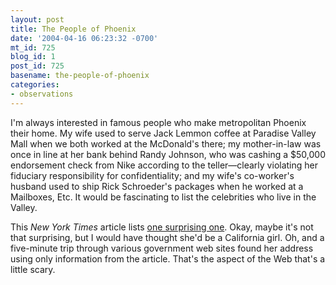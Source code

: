 ```yaml
---
layout: post
title: The People of Phoenix
date: '2004-04-16 06:23:32 -0700'
mt_id: 725
blog_id: 1
post_id: 725
basename: the-people-of-phoenix
categories:
- observations
---
```

<p>I'm always interested in famous people who make metropolitan Phoenix their home. My wife used to serve Jack Lemmon coffee at Paradise Valley Mall when we both worked at the McDonald's there; my mother-in-law was once in line at her bank behind Randy Johnson, who was cashing a $50,000 endorsement check from Nike according to the teller&#x2014;clearly violating her fiduciary responsibility for confidentiality; and my wife's co-worker's husband used to ship Rick Schroeder's packages when he worked at a Mailboxes, Etc. It would be fascinating to list the celebrities who live in the Valley.</p>
<p>This <cite>New York Times</cite> article lists <a href="http://www.nytimes.com/2004/04/15/garden/15JENN.html?ex=1397361600&amp;en=3e0359841e9017c4&amp;ei=5007&amp;partner=USERLAND">one surprising one</a>. Okay, maybe it's not that surprising, but I would have thought she'd be a California girl. Oh, and a five-minute trip through various government web sites found her address using only information from the article. That's the aspect of the Web that's a little scary.</p>
